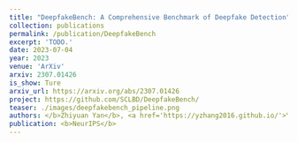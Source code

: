 ```yaml
---
title: "DeepfakeBench: A Comprehensive Benchmark of Deepfake Detection"
collection: publications
permalink: /publication/DeepfakeBench
excerpt: 'TODO.'
date: 2023-07-04
year: 2023
venue: 'ArXiv'
arxiv: 2307.01426
is_show: Ture
arxiv_url: https://arxiv.org/abs/2307.01426
project: https://github.com/SCLBD/DeepfakeBench/
teaser: ./images/deepfakebench_pipeline.png
authors: </b>Zhiyuan Yan</b>, <a href='https://yzhang2016.github.io/'>Yong Zhang</a>,  <a Xinhang Yuan</a>, <a href='https://cse.buffalo.edu/~siweilyu/'>Siwei Lyu</a>, and <a href='https://sites.google.com/site/baoyuanwu2015/'>Baoyuan Wu 📮</a>
publication: <b>NeurIPS</b>
---
```


<!-- [Download paper here](https://arxiv.org/pdf/2307.01426.pdf) -->
